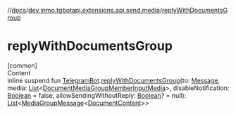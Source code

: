 //[docs](../../index.md)/[dev.inmo.tgbotapi.extensions.api.send.media](index.md)/[replyWithDocumentsGroup](reply-with-documents-group.md)



# replyWithDocumentsGroup  
[common]  
Content  
inline suspend fun [TelegramBot](../dev.inmo.tgbotapi.bot/index.md#%5Bdev.inmo.tgbotapi.bot%2FTelegramBot%2F%2F%2FPointingToDeclaration%2F%5D%2FClasslikes%2F625018081).[replyWithDocumentsGroup](reply-with-documents-group.md)(to: [Message](../dev.inmo.tgbotapi.types.message.abstracts/-message/index.md), media: [List](https://kotlinlang.org/api/latest/jvm/stdlib/kotlin.collections/-list/index.html)<[DocumentMediaGroupMemberInputMedia](../dev.inmo.tgbotapi.types.InputMedia/-document-media-group-member-input-media/index.md)>, disableNotification: [Boolean](https://kotlinlang.org/api/latest/jvm/stdlib/kotlin/-boolean/index.html) = false, allowSendingWithoutReply: [Boolean](https://kotlinlang.org/api/latest/jvm/stdlib/kotlin/-boolean/index.html)? = null): [List](https://kotlinlang.org/api/latest/jvm/stdlib/kotlin.collections/-list/index.html)<[MediaGroupMessage](../dev.inmo.tgbotapi.types.message.abstracts/-media-group-message/index.md)<[DocumentContent](../dev.inmo.tgbotapi.types.message.content.media/-document-content/index.md)>>  



